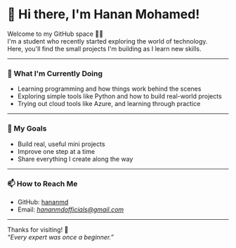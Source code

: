 # 👋 Hi there, I'm Hanan Mohamed!

Welcome to my GitHub space 👨‍💻  
I'm a student who recently started exploring the world of technology.  
Here, you'll find the small projects I'm building as I learn new skills.

---

### 🌱 What I'm Currently Doing

- Learning programming and how things work behind the scenes  
- Exploring simple tools like Python and how to build real-world projects  
- Trying out cloud tools like Azure, and learning through practice  

---

### 🚀 My Goals

- Build real, useful mini projects
- Improve one step at a time
- Share everything I create along the way  

---

### 📫 How to Reach Me

- GitHub: [hananmd](https://github.com/hananmd)
- Email: *hananmdofficials@gmail.com*

---

Thanks for visiting! 🌟  
*“Every expert was once a beginner.”*
